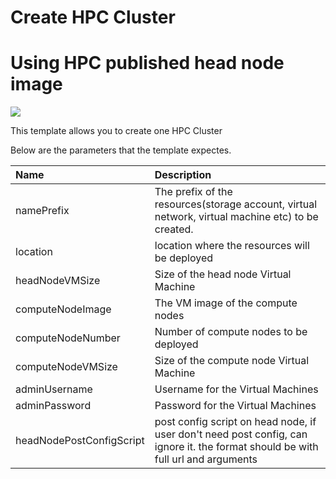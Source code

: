 # Create HPC Cluster

# Using HPC published head node image
<a href="https://portal.azure.com/#create/Microsoft.Template/uri/https%3A%2F%2Fraw.githubusercontent.com%2Fsunbinzhu%2Fazure-quickstart-templates%2Fmaster%2Fcreate-hpc-cluster%2Fazuredeploy.json" target="_blank">
    <img src="http://azuredeploy.net/deploybutton.png"/>
</a>

This template allows you to create one HPC Cluster

Below are the parameters that the template expectes.

| Name   | Description    |
|:--- |:---|
| namePrefix | The prefix of the resources(storage account, virtual network, virtual machine etc) to be created. |
| location | location where the resources will be deployed |
| headNodeVMSize | Size of the head node Virtual Machine |
| computeNodeImage | The VM image of the compute nodes |
| computeNodeNumber | Number of compute nodes to be deployed |
| computeNodeVMSize | Size of the compute node Virtual Machine |
| adminUsername  | Username for the Virtual Machines  |
| adminPassword  | Password for the Virtual Machines  |
| headNodePostConfigScript  | post config script on head node, if user don't need post config, can ignore it. the format should be with full url and arguments  |